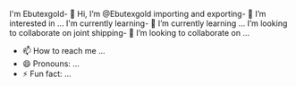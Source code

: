 I'm Ebutexgold- 👋 Hi, I’m @Ebutexgold
 importing and exporting- 👀 I’m interested in ...
I'm currently learning- 🌱 I’m currently learning ...
 I’m looking to collaborate on joint shipping- 💞️ I’m looking to collaborate on ...
- 📫 How to reach me ...
- 😄 Pronouns: ...
- ⚡ Fun fact: ...

<!---
Ebutexgold/Ebutexgold is a ✨ special ✨ repository because its `README.md` (this file) appears on your GitHub profile.
You can click the Preview link to take a look at your changes.
--->
